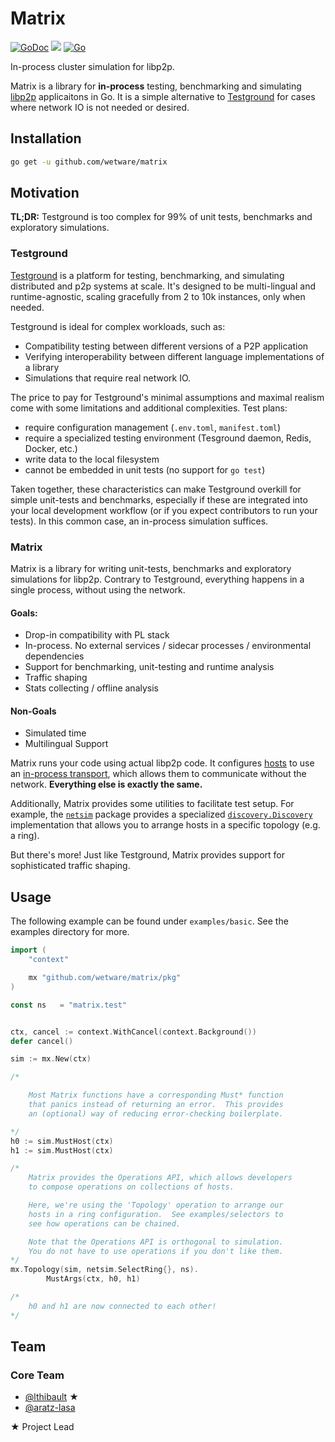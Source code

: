 # Matrix

[![GoDoc](https://godoc.org/github.com/wetware/matrix?status.svg)](https://godoc.org/github.com/wetware/matrix)
[![](https://img.shields.io/badge/project-libp2p-yellow.svg?style=flat-square)](https://libp2p.io/)
[![Go](https://github.com/wetware/matrix/actions/workflows/go.yml/badge.svg)](https://github.com/wetware/matrix/actions/workflows/go.yml)

In-process cluster simulation for libp2p.

Matrix is a library for **in-process** testing, benchmarking and simulating [libp2p](https://github.com/libp2p/go-libp2p) applicaitons in Go.  It is a simple alternative to [Testground](https://github.com/testground/testground) for cases where network IO is not needed or desired.

## Installation

```bash
go get -u github.com/wetware/matrix
```

## Motivation

**TL;DR:**  Testground is too complex for 99% of unit tests, benchmarks and exploratory simulations.

### Testground

[Testground](https://github.com/testground/testground) is a platform for testing, benchmarking, and simulating distributed and p2p systems at scale. It's designed to be multi-lingual and runtime-agnostic, scaling gracefully from 2 to 10k instances, only when needed.

Testground is ideal for complex workloads, such as:

- Compatibility testing between different versions of a P2P application
- Verifying interoperability between different language implementations of a library
- Simulations that require real network IO.

The price to pay for Testground's minimal assumptions and maximal realism come with some limitations and additional complexities.  Test plans:

- require configuration management (`.env.toml`, `manifest.toml`)
- require a specialized testing environment (Tesground daemon, Redis, Docker, etc.)
- write data to the local filesystem
- cannot be embedded in unit tests (no support for `go test`)

Taken together, these characteristics can make Testground overkill for simple unit-tests and benchmarks, especially if these are integrated into your local development workflow (or if you expect contributors to run your tests).  In this common case, an in-process simulation suffices.

### Matrix

Matrix is a library for writing unit-tests, benchmarks and exploratory simulations for libp2p.  Contrary to Testground, everything happens in a single process, without using the network.

#### Goals:
- Drop-in compatibility with PL stack
- In-process.  No external services / sidecar processes / environmental dependencies
- Support for benchmarking, unit-testing and runtime analysis
- Traffic shaping
- Stats collecting / offline analysis

#### Non-Goals
- Simulated time
- Multilingual Support

Matrix runs your code using actual libp2p code.  It configures [hosts](https://pkg.go.dev/github.com/libp2p/go-libp2p-core/host#Host) to use an [in-process transport](https://godoc.org/github.com/lthibault/go-libp2p-inproc-transport), which allows them to communicate without the network.  **Everything else is exactly the same.**

Additionally, Matrix provides some utilities to facilitate test setup.  For example, the [`netsim`](pkg.go.dev/github.com/wetware/matrix/pkg/netsim) package provides a specialized [`discovery.Discovery`](https://pkg.go.dev/github.com/libp2p/go-libp2p-core/discovery#Discovery) implementation that allows you to arrange hosts in a specific topology (e.g. a ring).

But there's more!  Just like Testground, Matrix provides support for sophisticated traffic shaping.

## Usage

The following example can be found under `examples/basic`.  See the examples directory for more.

```go
import (
    "context"

    mx "github.com/wetware/matrix/pkg"
)

const ns   = "matrix.test"


ctx, cancel := context.WithCancel(context.Background())
defer cancel()

sim := mx.New(ctx)

/*

    Most Matrix functions have a corresponding Must* function
    that panics instead of returning an error.  This provides
    an (optional) way of reducing error-checking boilerplate.

*/
h0 := sim.MustHost(ctx)
h1 := sim.MustHost(ctx)

/*
    Matrix provides the Operations API, which allows developers
    to compose operations on collections of hosts.

    Here, we're using the 'Topology' operation to arrange our
    hosts in a ring configuration.  See examples/selectors to
    see how operations can be chained.

    Note that the Operations API is orthogonal to simulation.
    You do not have to use operations if you don't like them.
*/
mx.Topology(sim, netsim.SelectRing{}, ns).
		MustArgs(ctx, h0, h1)

/*
    h0 and h1 are now connected to each other!
*/
```

## Team

### Core Team

- [@lthibault](https://github.com/lthibault) ★
- [@aratz-lasa](https://github.com/aratz-lasa)

★ Project Lead
